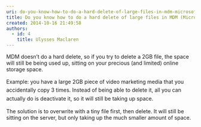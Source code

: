 ```yaml
---
uri: do-you-know-how-to-do-a-hard-delete-of-large-files-in-mdm-microsoft-dynamics-marketing
title: Do you know how to do a hard delete of large files in MDM (Microsoft Dynamics Marketing)?
created: 2014-10-16 21:49:58
authors:
  - id: 4
    title: Ulysses Maclaren
---
```





<span class='intro'> <p>MDM doesn’t do a hard delete, so if you try to delete a 2GB file, the space will still be being used up, sitting on your precious (and limited) online storage space.</p> </span>

<p>​<span style="line-height&#58;1.6;">Example&#58; you have a large 2GB piece of video marketing media that you accidentally copy 3 times. Instead of being able to delete it, all you can actually do is deactivate it, so it will still be taking up space.</span></p><p class="p1">​The solution is to overwrite with a tiny file first, then delete. It will still be sitting on the server, but only taking up the much smaller amount of space.</p>


